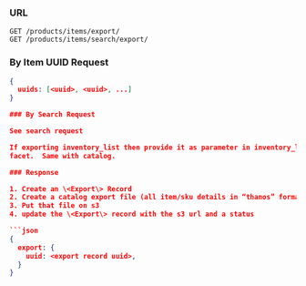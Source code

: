 ### URL

```
GET /products/items/export/
GET /products/items/search/export/
```

### By Item UUID Request

```json
{
  uuids: [<uuid>, <uuid>, ...]
}

### By Search Request

See search request

If exporting inventory_list then provide it as parameter in inventory_list
facet.  Same with catalog.

### Response

1. Create an \<Export\> Record
2. Create a catalog export file (all item/sku details in “thanos” format)
3. Put that file on s3
4. update the \<Export\> record with the s3 url and a status

```json
{
  export: {
    uuid: <export record uuid>,
  }
}
```

